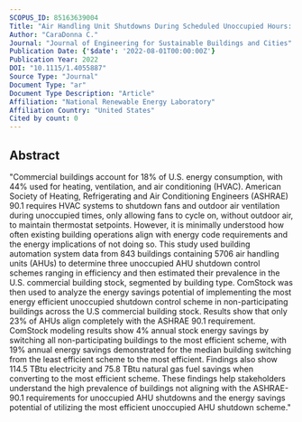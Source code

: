 ```yaml
---
SCOPUS_ID: 85163639004
Title: "Air Handling Unit Shutdowns During Scheduled Unoccupied Hours: US Commercial Building Stock Prevalence and Energy Impact"
Author: "CaraDonna C."
Journal: "Journal of Engineering for Sustainable Buildings and Cities"
Publication Date: {'$date': '2022-08-01T00:00:00Z'}
Publication Year: 2022
DOI: "10.1115/1.4055887"
Source Type: "Journal"
Document Type: "ar"
Document Type Description: "Article"
Affiliation: "National Renewable Energy Laboratory"
Affiliation Country: "United States"
Cited by count: 0
---
```


## Abstract
"Commercial buildings account for 18% of U.S. energy consumption, with 44% used for heating, ventilation, and air conditioning (HVAC). American Society of Heating, Refrigerating and Air Conditioning Engineers (ASHRAE) 90.1 requires HVAC systems to shutdown fans and outdoor air ventilation during unoccupied times, only allowing fans to cycle on, without outdoor air, to maintain thermostat setpoints. However, it is minimally understood how often existing building operations align with energy code requirements and the energy implications of not doing so. This study used building automation system data from 843 buildings containing 5706 air handling units (AHUs) to determine three unoccupied AHU shutdown control schemes ranging in efficiency and then estimated their prevalence in the U.S. commercial building stock, segmented by building type. ComStock was then used to analyze the energy savings potential of implementing the most energy efficient unoccupied shutdown control scheme in non-participating buildings across the U.S commercial building stock. Results show that only 23% of AHUs align completely with the ASHRAE 90.1 requirement. ComStock modeling results show 4% annual stock energy savings by switching all non-participating buildings to the most efficient scheme, with 19% annual energy savings demonstrated for the median building switching from the least efficient scheme to the most efficient. Findings also show 114.5 TBtu electricity and 75.8 TBtu natural gas fuel savings when converting to the most efficient scheme. These findings help stakeholders understand the high prevalence of buildings not aligning with the ASHRAE-90.1 requirements for unoccupied AHU shutdowns and the energy savings potential of utilizing the most efficient unoccupied AHU shutdown scheme."
